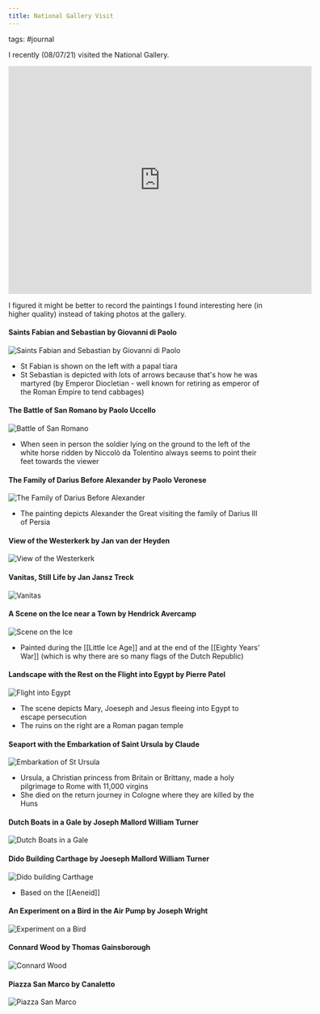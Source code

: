 ```yaml
---
title: National Gallery Visit
---
```


tags: #journal



I recently (08/07/21) visited the National Gallery.

<iframe width="600"
		height="450"
		style="border:0"
		loading="lazy"
		allowfullscreen
		frameborder="0" style="border:0"
		src="https://www.google.com/maps/embed/v1/place?q=place_id:ChIJeclqF84EdkgRtKAjTmWFr0I&key=AIzaSyBsN0OeVfZHaTFK3hzRNrms38rLeZcwoJc">
</iframe>

<br>



I figured it might be better to record the paintings I found interesting here (in higher quality) instead of taking photos at the gallery.
<br>


#### Saints Fabian and Sebastian by Giovanni di Paolo
![Saints Fabian and Sebastian by Giovanni di Paolo](https://upload.wikimedia.org/wikipedia/commons/thumb/f/fa/Giovanni_di_Paolo_002.jpg/1200px-Giovanni_di_Paolo_002.jpg)

- St Fabian is shown on the left with a papal tiara
- St Sebastian is depicted with lots of arrows because that's how he was martyred (by Emperor Diocletian - well known for retiring as emperor of the Roman Empire to tend cabbages)


#### The Battle of San Romano by Paolo Uccello
![Battle of San Romano](https://upload.wikimedia.org/wikipedia/commons/9/98/San_Romano_Battle_%28Paolo_Uccello%2C_London%29_01.jpg)

- When seen in person the soldier lying on the ground to the left of the white horse ridden by Niccolò da Tolentino always seems to point their feet towards the viewer


#### The Family of Darius Before Alexander by Paolo Veronese
![The Family of Darius Before Alexander](https://upload.wikimedia.org/wikipedia/commons/5/56/Paolo_Veronese_-_The_Family_of_Darius_before_Alexander_-_Google_Art_Project.jpg)
- The painting depicts Alexander the Great visiting the family of Darius III of Persia


#### View of the Westerkerk by Jan van der Heyden
![View of the Westerkerk](https://www.nationalgallery.org.uk/media/34706/n-6526-00-000046-hd.jpg?mode=max&width=1920&height=1080&rnd=132385917189470000)

#### Vanitas, Still Life by Jan Jansz Treck
![Vanitas](https://upload.wikimedia.org/wikipedia/commons/e/ec/Jan_Treck_003.jpg)

#### A Scene on the Ice near a Town by Hendrick Avercamp
![Scene on the Ice](https://upload.wikimedia.org/wikipedia/commons/1/14/Hendrick_Avercamp_-_A_Scene_on_the_Ice_near_a_Town_-_WGA1075.jpg)
- Painted during the [[Little Ice Age]] and at the end of the [[Eighty Years' War]] (which is why there are so many flags of the Dutch Republic)

#### Landscape with the Rest on the Flight into Egypt by Pierre Patel
![Flight into Egypt](https://upload.wikimedia.org/wikipedia/commons/e/ef/Pierre_I_Patel_%28c.1605-1676%29_-_Landscape_with_the_Rest_on_the_Flight_into_Egypt_-_NG6513_-_National_Gallery.jpg)
- The scene depicts Mary, Joeseph and Jesus fleeing into Egypt to escape persecution
- The ruins on the right are a Roman pagan temple

#### Seaport with the Embarkation of Saint Ursula by Claude
![Embarkation of St Ursula](https://upload.wikimedia.org/wikipedia/commons/1/10/Claude_Lorrain_-_Seaport_with_the_Embarkation_of_Saint_Ursula.jpg)
- Ursula, a Christian princess from Britain or Brittany, made a holy pilgrimage to Rome with 11,000 virgins
- She died on the return journey in Cologne where they are killed by the Huns

#### Dutch Boats in a Gale by Joseph Mallord William Turner
![Dutch Boats in a Gale](https://upload.wikimedia.org/wikipedia/commons/8/81/Joseph_Mallord_William_Turner_-_Dutch_Boats_in_a_Gale_-_WGA23163.jpg)

#### Dido Building Carthage by Joeseph Mallord William Turner
![Dido building Carthage](https://upload.wikimedia.org/wikipedia/commons/f/f4/Turner_Dido_Building_Carthage.jpg)
- Based on the [[Aeneid]] 

#### An Experiment on a Bird in the Air Pump by Joseph Wright
![Experiment on a Bird](https://upload.wikimedia.org/wikipedia/commons/thumb/2/22/An_Experiment_on_a_Bird_in_an_Air_Pump_by_Joseph_Wright_of_Derby%2C_1768.jpg/2560px-An_Experiment_on_a_Bird_in_an_Air_Pump_by_Joseph_Wright_of_Derby%2C_1768.jpg)

#### Connard Wood by Thomas Gainsborough
![Connard Wood](https://upload.wikimedia.org/wikipedia/commons/thumb/0/0f/Cornard_Wood.png/600px-Cornard_Wood.png)

#### Piazza San Marco by Canaletto
![Piazza San Marco](https://upload.wikimedia.org/wikipedia/commons/9/99/1385082667-canaletto---venice---piazza-san-marco.jpeg)